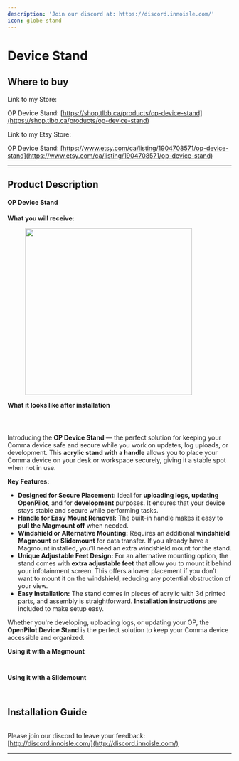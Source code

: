 ```yaml
---
description: 'Join our discord at: https://discord.innoisle.com/'
icon: globe-stand
---
```


# Device Stand

## Where to buy

Link to my Store:&#x20;

OP Device Stand: [https://shop.tlbb.ca/products/op-device-stand](https://shop.tlbb.ca/products/op-device-stand)

Link to my Etsy Store:

OP Device Stand: [https://www.etsy.com/ca/listing/1904708571/op-device-stand](https://www.etsy.com/ca/listing/1904708571/op-device-stand)

***

## Product Description

#### **OP Device Stand**

**What you will receive:**

<figure><img src="../.gitbook/assets/c59c18ea-eaf3-496f-a99b-b865103d6cd7.jpg" alt="" width="375"><figcaption></figcaption></figure>

**What it looks like after installation**&#x20;

<div><figure><img src="../.gitbook/assets/12625662-5caa-44ec-936b-8b59719270fd.jpg" alt=""><figcaption></figcaption></figure> <figure><img src="../.gitbook/assets/53128a9e-bf8b-4cdb-9a42-6b94d39040ac.jpg" alt=""><figcaption></figcaption></figure> <figure><img src="../.gitbook/assets/938ae85f-d11f-4139-affb-2cb4e5911429.jpg" alt=""><figcaption></figcaption></figure></div>

Introducing the **OP Device Stand** — the perfect solution for keeping your Comma device safe and secure while you work on updates, log uploads, or development. This **acrylic stand with a handle** allows you to place your Comma device on your desk or workspace securely, giving it a stable spot when not in use.

**Key Features:**

* **Designed for Secure Placement:** Ideal for **uploading logs, updating OpenPilot**, and for **development** purposes. It ensures that your device stays stable and secure while performing tasks.
* **Handle for Easy Mount Removal:** The built-in handle makes it easy to **pull the Magmount off** when needed.
* **Windshield or Alternative Mounting:** Requires an additional **windshield Magmount** or **Slidemount** for data transfer. If you already have a Magmount installed, you’ll need an extra windshield mount for the stand.
* **Unique Adjustable Feet Design:** For an alternative mounting option, the stand comes with **extra adjustable feet** that allow you to mount it behind your infotainment screen. This offers a lower placement if you don’t want to mount it on the windshield, reducing any potential obstruction of your view.
* **Easy Installation:** The stand comes in pieces of acrylic with 3d printed parts, and assembly is straightforward. **Installation instructions** are included to make setup easy.

Whether you're developing, uploading logs, or updating your OP, the **OpenPilot Device Stand** is the perfect solution to keep your Comma device accessible and organized.



**Using it with a Magmount**

<div><figure><img src="../.gitbook/assets/213bd14b-35ac-4bd1-a53c-0154242be36b (1).jpg" alt=""><figcaption></figcaption></figure> <figure><img src="../.gitbook/assets/750b97d9-23a9-49c0-98e7-1294cacfb9ca.jpg" alt=""><figcaption></figcaption></figure></div>

**Using it with a Slidemount**

<div><figure><img src="../.gitbook/assets/37112b01-319d-4a4e-99bc-f52502db2866.jpg" alt=""><figcaption></figcaption></figure> <figure><img src="../.gitbook/assets/b0f1503a-aa53-452c-93ab-a88b2d9ad83e.jpg" alt=""><figcaption></figcaption></figure></div>



## Installation Guide

<figure><img src="../.gitbook/assets/installation 长图.jpg" alt=""><figcaption></figcaption></figure>



Please join our discord to leave your feedback: [http://discord.innoisle.com/](http://discord.innoisle.com/)

***

